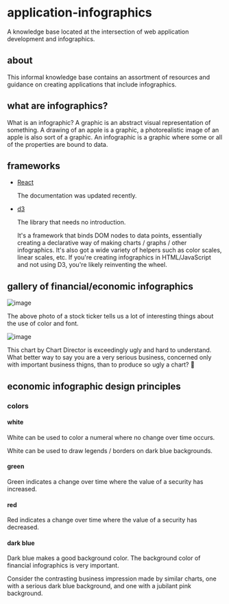 # application-infographics
A knowledge base located at the intersection of web application development  and infographics.

## about

This informal knowledge base contains an assortment of resources and guidance on creating applications that include infographics.

## what are infographics?

What is an infographic? A graphic is an abstract visual representation of something. A drawing of an apple is a graphic, a photorealistic image of an apple is also sort of a graphic. An infographic is a graphic where some or all of the properties are bound to data.

## frameworks
- [React](https://react.dev/)
  
  The documentation was updated recently.
  
- [d3](https://github.com/d3/d3/wiki)

  The library that needs no introduction. 
  
  It's a framework that binds DOM nodes to data points, essentially creating
  a declarative way of making charts / graphs / other infographics. It's also got a wide variety of helpers such as
  color scales, linear scales, etc. If you're creating infographics in HTML/JavaScript and not using D3, you're likely
  reinventing the wheel.
  

## gallery of financial/economic infographics

![image](https://user-images.githubusercontent.com/4268152/229486524-48e72d0b-b285-484c-a6a2-4aa71c795d79.png)

The above photo of a stock ticker tells us a lot of interesting things about the use of color and font.

![image](https://user-images.githubusercontent.com/4268152/229488044-51113e8c-ee25-4def-8897-2d21ee16bed2.png)

This chart by Chart Director is exceedingly ugly and hard to understand. What better way to say you are a very serious business, concerned only with important business thigns, than to produce so ugly a chart? 👏

## economic infographic design principles

### colors

#### white
White can be used to color a numeral where no change over time occurs.

White can be used to draw legends / borders on dark blue backgrounds.

#### green
Green indicates a change over time where the value of a security has increased.

#### red
Red indicates a change over time where the value of a security has decreased.

#### dark blue
Dark blue makes a good background color. The background color of financial infographics is very important.

Consider the contrasting business impression made by similar charts, one with a serious dark blue background, and one with a jubilant pink background.

